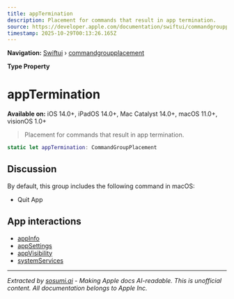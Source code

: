 ```yaml
---
title: appTermination
description: Placement for commands that result in app termination.
source: https://developer.apple.com/documentation/swiftui/commandgroupplacement/apptermination
timestamp: 2025-10-29T00:13:26.165Z
---
```


**Navigation:** [Swiftui](/documentation/swiftui) › [commandgroupplacement](/documentation/swiftui/commandgroupplacement)

**Type Property**

# appTermination

**Available on:** iOS 14.0+, iPadOS 14.0+, Mac Catalyst 14.0+, macOS 11.0+, visionOS 1.0+

> Placement for commands that result in app termination.

```swift
static let appTermination: CommandGroupPlacement
```

## Discussion

By default, this group includes the following command in macOS:

- Quit App

## App interactions

- [appInfo](/documentation/swiftui/commandgroupplacement/appinfo)
- [appSettings](/documentation/swiftui/commandgroupplacement/appsettings)
- [appVisibility](/documentation/swiftui/commandgroupplacement/appvisibility)
- [systemServices](/documentation/swiftui/commandgroupplacement/systemservices)

---

*Extracted by [sosumi.ai](https://sosumi.ai) - Making Apple docs AI-readable.*
*This is unofficial content. All documentation belongs to Apple Inc.*
